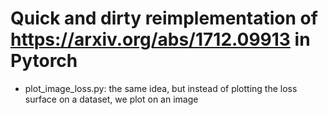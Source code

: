 # Quick and dirty reimplementation of https://arxiv.org/abs/1712.09913 in Pytorch
- plot_image_loss.py: the same idea, but instead of plotting the loss surface on a dataset, we plot on an image
